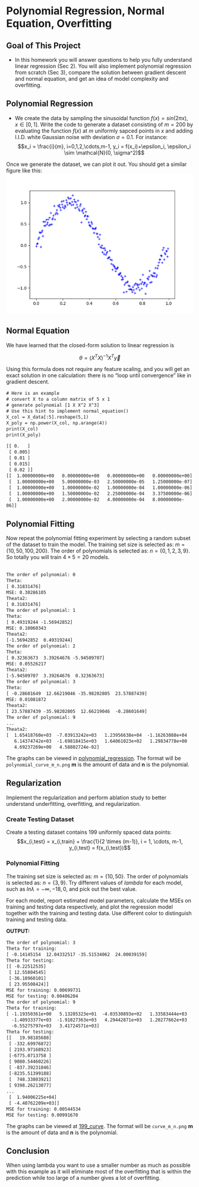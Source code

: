 # Polynomial Regression, Normal Equation, Overfitting

## Goal of This Project
* In this homework you will answer questions to help you fully understand linear regression (Sec 2). You will also implement polynomial regression from scratch (Sec 3), compare the solution between gradient descent and normal equation, and get an idea of model complexity and overfitting.

## Polynomial Regression
* We create the data by sampling the sinusoidal function $f(x)=sin(2\pi x), x \in [0,1]$. Write the code to generate a dataset consisting of $m=200$ by evaluating the function $f(x)$ at $m$ uniformly sapced points in $x$ and adding I.I.D. white Gaussian noise with deviation $\sigma=0.1$. For instance: $$x_i = \frac{i}{m}, i=0,1,2,\cdots,m-1, y_i = f(x_i)+\epsilon_i, \epsilon_i \sim \mathcal{N}(0, \sigma^2)$$

Once we generate the dataset, we can plot it out. You should get a similar figure like this: 
![data](figure/dataset.png)

## Normal Equation 

We have learned that the closed-form solution to linear regression is

$$ \theta = \left( X^T X\right)^{-1} X^T\vec{y}$$

Using this formula does not require any feature scaling, and you will get an exact solution in one calculation: there is no “loop until convergence” like in gradient descent.

```
# Here is an example 
# convert X to a column matrix of 5 x 1
# generate polynomial [1 X X^2 X^3]
# Use this hint to implement normal_equation()
X_col = X_data[:5].reshape(5,1)
X_poly = np.power(X_col, np.arange(4))
print(X_col)
print(X_poly)
```
```
[[ 0.   ]
 [ 0.005]
 [ 0.01 ]
 [ 0.015]
 [ 0.02 ]]
[[  1.00000000e+00   0.00000000e+00   0.00000000e+00   0.00000000e+00]
 [  1.00000000e+00   5.00000000e-03   2.50000000e-05   1.25000000e-07]
 [  1.00000000e+00   1.00000000e-02   1.00000000e-04   1.00000000e-06]
 [  1.00000000e+00   1.50000000e-02   2.25000000e-04   3.37500000e-06]
 [  1.00000000e+00   2.00000000e-02   4.00000000e-04   8.00000000e-06]]
 ```

 ## Polynomial Fitting

 Now repeat the polynomial fitting experiment by selecting a random subset of the dataset to train the model. The training set size is selected as: $m=\{10, 50, 100, 200\}$. The order of polynomials is selected as: $n=\{0,1,2,3,9\}$. So totally you will train $4\times5=20$ models.

```

The order of polynomial: 0
Theta:
[ 0.31831476]
MSE: 0.30286105
Theata2: 
[ 0.31831476]
The order of polynomial: 1
Theta:
[ 0.49319244 -1.56942852]
MSE: 0.10060343
Theata2: 
[-1.56942852  0.49319244]
The order of polynomial: 2
Theta:
[ 0.32363673  3.39264676 -5.94509707]
MSE: 0.05526217
Theata2: 
[-5.94509707  3.39264676  0.32363673]
The order of polynomial: 3
Theta:
[ -0.28601649  12.66219046 -35.98202805  23.57887439]
MSE: 0.01081872
Theata2: 
[ 23.57887439 -35.98202805  12.66219046  -0.28601649]
The order of polynomial: 9
...
Theata2: 
[  1.65418760e+03  -7.03913242e+03   1.23956638e+04  -1.16263088e+04
   6.14374742e+03  -1.69818415e+03   1.64061023e+02   1.29834778e+00
   4.69237269e+00   4.58802724e-02]
   ```

The graphs can be viewed in [polynomial_regression](figure/polynomial_regression/). The format will be `polynomial_curve_m_n.png` **m** is the amount of data and **n** is the polynomial.

## Regularization

Implement the regularization and perform ablation study to better understand underfitting, overfitting, and regularization.

### Create Testing Dataset

Create a testing dataset contains 199 uniformly spaced data points: $$x_{i,test} = x_{i,train} + \frac{1}{2 \times (m-1)}, i = 1, \cdots, m-1, y_{i,test} = f(x_{i,test})$$

### Polynomial Fitting

The training set size is selected as: $m=\{10, 50\}$. The order of polynomials is selected as: $n=\{3, 9\}$. Try different values of $lambda$ for each model, such as $ln\lambda = {-\infty, -18, 0}$, and pick out the best value.

For each model, report estimated model parameters, calculate the MSEs on training and testing data respectively, and plot the regression model together with the training and testing data. Use different color to distinguish training and testing data.

**OUTPUT:**

```
The order of polynomial: 3
Theta for training:
[ -0.14145154  12.04332517 -35.51534062  24.00039159]
Theta for testing:
[[ -0.22512535]
 [ 12.55804545]
 [-36.18960101]
 [ 23.95508424]]
MSE for training: 0.00699731
MSE for testing: 0.00406204
The order of polynomial: 9
Theta for training:
[ -1.19350361e+00   5.13205323e+01  -4.03530893e+02   1.33583444e+03
  -1.40933377e+03  -1.91827363e+03   4.29442871e+03   1.20277662e+03
  -6.55275797e+03   3.41724571e+03]
Theta for testing:
[[   19.98185688]
 [ -332.69976872]
 [ 2193.97168923]
 [-6775.0713758 ]
 [ 9080.54460226]
 [ -837.39231846]
 [-8235.51399188]
 [  748.33803921]
 [ 9398.26213077]
...
 [  1.94006225e+04]
 [ -4.40762209e+03]]
MSE for training: 0.00544534
MSE for testing: 0.00991670
```

The graphs can be viewed at [199_curve](figure/199_curve/). The format will be `curve_m_n.png` **m** is the amount of data and **n** is the polynomial.

## Conclusion

When using lambda you want to use a smaller number as much as possible with this example as it will eliminate most of the overfitting that is within the prediction while too large of a number gives a lot of overfitting.

